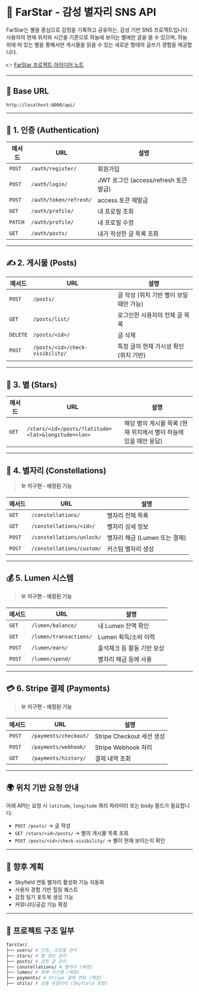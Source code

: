 # 🌌 FarStar - 감성 별자리 SNS API

FarStar는 별을 중심으로 감정을 기록하고 공유하는, 감성 기반 SNS 프로젝트입니다.
사용자의 현재 위치와 시간을 기준으로 하늘에 보이는 별에만 글을 쓸 수 있으며,
하늘 위에 떠 있는 별을 통해서만 게시물을 읽을 수 있는 새로운 형태의 글쓰기 경험을 제공합니다.

👉 [FarStar 프로젝트 아이디어 노트](https://velog.io/@smilelee9/%EC%95%84%EC%9D%B4%EB%94%94%EC%96%B4-%EB%85%B8%ED%8A%B8-%EB%B3%84%EC%9E%90%EB%A6%AC-%EA%B0%90%EC%84%B1-SNS-%EC%95%B1-farStar)

---

## 🔗 Base URL

```
http://localhost:8000/api/
```


---

## 🔐 1. 인증 (Authentication)

| 메서드     | URL                    | 설명                             |
| ------- | ---------------------- | ------------------------------ |
| `POST`  | `/auth/register/`      | 회원가입                           |
| `POST`  | `/auth/login/`         | JWT 로그인 (access/refresh 토큰 발급) |
| `POST`  | `/auth/token/refresh/` | access 토큰 재발급                  |
| `GET`   | `/auth/profile/`       | 내 프로필 조회                       |
| `PATCH` | `/auth/profile/`       | 내 프로필 수정                       |
| `GET`   | `/auth/posts/`         | 내가 작성한 글 목록 조회                 |

---

## ✍️ 2. 게시물 (Posts)

| 메서드      | URL                             | 설명                       |
| -------- | ------------------------------- | ------------------------ |
| `POST`   | `/posts/`                       | 글 작성 (위치 기반 별이 보일 때만 가능) |
| `GET`    | `/posts/list/`                  | 로그인한 사용자의 전체 글 목록        |
| `DELETE` | `/posts/<id>/`                  | 글 삭제                     |
| `POST`   | `/posts/<id>/check-visibility/` | 특정 글의 현재 가시성 확인 (위치 기반)  |

---

## 🌟 3. 별 (Stars)

| 메서드   | URL                                                 | 설명                                     |
| ----- | --------------------------------------------------- | -------------------------------------- |
| `GET` | `/stars/<id>/posts/?latitude=<lat>&longitude=<lon>` | 해당 별의 게시물 목록 (현재 위치에서 별이 하늘에 있을 때만 응답) |

---

## 🔮 4. 별자리 (Constellations)

> 🛠️ **미구현 - 예정된 기능**

| 메서드    | URL                       | 설명                   |
| ------ | ------------------------- | -------------------- |
| `GET`  | `/constellations/`        | 별자리 전체 목록            |
| `GET`  | `/constellations/<id>/`   | 별자리 상세 정보            |
| `POST` | `/constellations/unlock/` | 별자리 해금 (Lumen 또는 결제) |
| `POST` | `/constellations/custom/` | 커스텀 별자리 생성           |

---

## 💰 5. Lumen 시스템

> 🛠️ **미구현 - 예정된 기능**

| 메서드    | URL                    | 설명              |
| ------ | ---------------------- | --------------- |
| `GET`  | `/lumen/balance/`      | 내 Lumen 잔액 확인   |
| `GET`  | `/lumen/transactions/` | Lumen 획득/소비 이력  |
| `POST` | `/lumen/earn/`         | 출석체크 등 활동 기반 보상 |
| `POST` | `/lumen/spend/`        | 별자리 해금 등에 사용    |

---

## 💳 6. Stripe 결제 (Payments)

> 🛠️ **미구현 - 예정된 기능**

| 메서드    | URL                   | 설명                    |
| ------ | --------------------- | --------------------- |
| `POST` | `/payments/checkout/` | Stripe Checkout 세션 생성 |
| `POST` | `/payments/webhook/`  | Stripe Webhook 처리     |
| `GET`  | `/payments/history/`  | 결제 내역 조회              |

---

## 🌍 위치 기반 요청 안내

아래 API는 요청 시 `latitude`, `longitude` 쿼리 파라미터 또는 body 필드가 필요합니다:

- `POST /posts/` → 글 작성
- `GET /stars/<id>/posts/` → 별의 게시물 목록 조회
- `POST /posts/<id>/check-visibility/` → 별이 현재 보이는지 확인

---

## 🚀 향후 계획

- Skyfield 연동 별자리 활성화 기능 자동화
- 사용자 경험 기반 힐링 퀘스트
- 감정 일기 포토북 생성 기능
- 커뮤니티/공감 기능 확장

---

## 📂 프로젝트 구조 일부

```bash
farstar/
├── users/ # 인증, 프로필 관리
├── stars/ # 별 정보 관리
├── posts/ # 감정 글 관리
├── constellations/ # 별자리 (예정)
├── lumen/ # 화폐 시스템 (예정)
├── payments/ # Stripe 결제 연동 (예정)
├── utils/ # 공통 유틸리티 (Skyfield 포함)
```